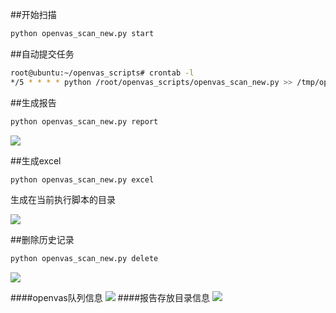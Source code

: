 ##开始扫描
```bash
python openvas_scan_new.py start
```

##自动提交任务
```bash
root@ubuntu:~/openvas_scripts# crontab -l
*/5 * * * * python /root/openvas_scripts/openvas_scan_new.py >> /tmp/openvas_pkl/efun_openvas_progress.log
```


##生成报告
```bash
python openvas_scan_new.py report
```
![](/uploads/201712/attach_14fd1635b2f47bd6.png)


##生成excel
```bash
python openvas_scan_new.py excel
```
生成在当前执行脚本的目录

![](/uploads/201712/attach_14fd1a0e0d9e4e5e.png)



##删除历史记录
```bash
python openvas_scan_new.py delete
```
![](/uploads/201712/attach_14fd19017a93d013.png)

####openvas队列信息
![](/uploads/201712/attach_14fd1906221977bb.png)
####报告存放目录信息
![](/uploads/201712/attach_14fd1908265e40ec.png)
